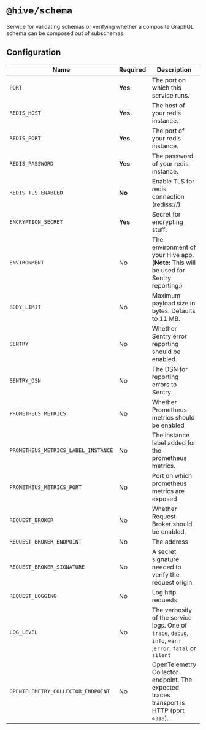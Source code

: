 # `@hive/schema`

Service for validating schemas or verifying whether a composite GraphQL schema can be composed out
of subschemas.

## Configuration

| Name                                | Required | Description                                                                                              | Example Value                                        |
| ----------------------------------- | -------- | -------------------------------------------------------------------------------------------------------- | ---------------------------------------------------- |
| `PORT`                              | **Yes**  | The port on which this service runs.                                                                     | `6250`                                               |
| `REDIS_HOST`                        | **Yes**  | The host of your redis instance.                                                                         | `"127.0.0.1"`                                        |
| `REDIS_PORT`                        | **Yes**  | The port of your redis instance.                                                                         | `6379`                                               |
| `REDIS_PASSWORD`                    | **Yes**  | The password of your redis instance.                                                                     | `"apollorocks"`                                      |
| `REDIS_TLS_ENABLED`                 | **No**   | Enable TLS for redis connection (rediss://).                                                             | `"0"`                                                |
| `ENCRYPTION_SECRET`                 | **Yes**  | Secret for encrypting stuff.                                                                             | `8ebe95cg21c1fee355e9fa32c8c33141`                   |
| `ENVIRONMENT`                       | No       | The environment of your Hive app. (**Note:** This will be used for Sentry reporting.)                    | `staging`                                            |
| `BODY_LIMIT`                        | No       | Maximum payload size in bytes. Defaults to 11 MB.                                                        | `11000000`                                           |
| `SENTRY`                            | No       | Whether Sentry error reporting should be enabled.                                                        | `1` (enabled) or `0` (disabled)                      |
| `SENTRY_DSN`                        | No       | The DSN for reporting errors to Sentry.                                                                  | `https://dooobars@o557896.ingest.sentry.io/12121212` |
| `PROMETHEUS_METRICS`                | No       | Whether Prometheus metrics should be enabled                                                             | `1` (enabled) or `0` (disabled)                      |
| `PROMETHEUS_METRICS_LABEL_INSTANCE` | No       | The instance label added for the prometheus metrics.                                                     | `schema`                                             |
| `PROMETHEUS_METRICS_PORT`           | No       | Port on which prometheus metrics are exposed                                                             | Defaults to `10254`                                  |
| `REQUEST_BROKER`                    | No       | Whether Request Broker should be enabled.                                                                | `1` (enabled) or `0` (disabled)                      |
| `REQUEST_BROKER_ENDPOINT`           | No       | The address                                                                                              | `https://broker.worker.dev`                          |
| `REQUEST_BROKER_SIGNATURE`          | No       | A secret signature needed to verify the request origin                                                   | `hbsahdbzxch123`                                     |
| `REQUEST_LOGGING`                   | No       | Log http requests                                                                                        | `1` (enabled) or `0` (disabled)                      |
| `LOG_LEVEL`                         | No       | The verbosity of the service logs. One of `trace`, `debug`, `info`, `warn` ,`error`, `fatal` or `silent` | `info` (default)                                     |
| `OPENTELEMETRY_COLLECTOR_ENDPOINT`  | No       | OpenTelemetry Collector endpoint. The expected traces transport is HTTP (port `4318`).                   | `http://localhost:4318/v1/traces`                    |
